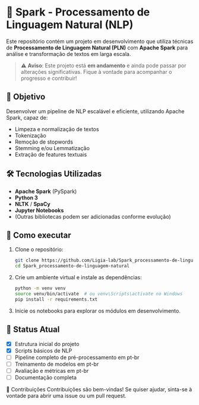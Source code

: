 # 🧠 Spark - Processamento de Linguagem Natural (NLP)

Este repositório contém um projeto em desenvolvimento que utiliza técnicas de **Processamento de Linguagem Natural (PLN)** com **Apache Spark** para análise e transformação de textos em larga escala.

> ⚠️ **Aviso**: Este projeto está **em andamento** e ainda pode passar por alterações significativas. Fique à vontade para acompanhar o progresso e contribuir!

## 🚀 Objetivo

Desenvolver um pipeline de NLP escalável e eficiente, utilizando Apache Spark, capaz de:

- Limpeza e normalização de textos  
- Tokenização  
- Remoção de stopwords  
- Stemming e/ou Lemmatização  
- Extração de features textuais  

## 🛠️ Tecnologias Utilizadas

- **Apache Spark** (PySpark)  
- **Python 3**  
- **NLTK** / **SpaCy**  
- **Jupyter Notebooks**  
- (Outras bibliotecas podem ser adicionadas conforme evolução)



## 🔧 Como executar

1. Clone o repositório:
   ```bash
   git clone https://github.com/Ligia-lab/Spark_processamento-de-linguagem-natural.git
   cd Spark_processamento-de-linguagem-natural


2. Crie um ambiente virtual e instale as dependências:
   ```bash
   python -m venv venv
   source venv/bin/activate  # ou venv\Scripts\activate no Windows
   pip install -r requirements.txt

3. Inicie os notebooks para explorar os módulos em desenvolvimento.


 ## 🧪 Status Atual

- [x] Estrutura inicial do projeto  
- [x] Scripts básicos de NLP  
- [ ] Pipeline completo de pré-processamento em pt-br 
- [ ] Treinamento de modelos em pt-br
- [ ] Avaliação e métricas em pt-br 
- [ ] Documentação completa  

🤝 Contribuições
Contribuições são bem-vindas! Se quiser ajudar, sinta-se à vontade para abrir uma issue ou um pull request.

